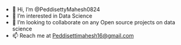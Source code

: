- 👋 Hi, I’m @PeddisettyMahesh0824
- 👀 I’m interested in Data Science
- 💞️ I’m looking to collaborate on any Open source projects on data science
- 📫 Reach me at Peddisettimahesh16@gmail.com

